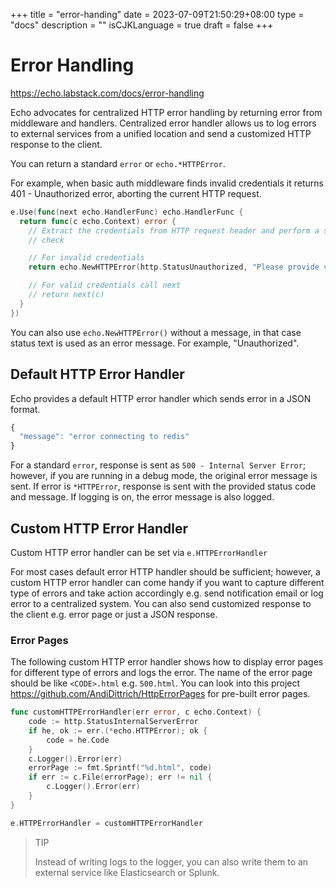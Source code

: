 +++
title = "error-handing"
date = 2023-07-09T21:50:29+08:00
type = "docs"
description = ""
isCJKLanguage = true
draft = false
+++

# Error Handling

https://echo.labstack.com/docs/error-handling

Echo advocates for centralized HTTP error handling by returning error from middleware and handlers. Centralized error handler allows us to log errors to external services from a unified location and send a customized HTTP response to the client.

You can return a standard `error` or `echo.*HTTPError`.

For example, when basic auth middleware finds invalid credentials it returns 401 - Unauthorized error, aborting the current HTTP request.

```go
e.Use(func(next echo.HandlerFunc) echo.HandlerFunc {
  return func(c echo.Context) error {
    // Extract the credentials from HTTP request header and perform a security
    // check

    // For invalid credentials
    return echo.NewHTTPError(http.StatusUnauthorized, "Please provide valid credentials")

    // For valid credentials call next
    // return next(c)
  }
})
```



You can also use `echo.NewHTTPError()` without a message, in that case status text is used as an error message. For example, "Unauthorized".

## Default HTTP Error Handler

Echo provides a default HTTP error handler which sends error in a JSON format.

```js
{
  "message": "error connecting to redis"
}
```



For a standard `error`, response is sent as `500 - Internal Server Error`; however, if you are running in a debug mode, the original error message is sent. If error is `*HTTPError`, response is sent with the provided status code and message. If logging is on, the error message is also logged.

## Custom HTTP Error Handler

Custom HTTP error handler can be set via `e.HTTPErrorHandler`

For most cases default error HTTP handler should be sufficient; however, a custom HTTP error handler can come handy if you want to capture different type of errors and take action accordingly e.g. send notification email or log error to a centralized system. You can also send customized response to the client e.g. error page or just a JSON response.

### Error Pages

The following custom HTTP error handler shows how to display error pages for different type of errors and logs the error. The name of the error page should be like `<CODE>.html` e.g. `500.html`. You can look into this project https://github.com/AndiDittrich/HttpErrorPages for pre-built error pages.

```go
func customHTTPErrorHandler(err error, c echo.Context) {
    code := http.StatusInternalServerError
    if he, ok := err.(*echo.HTTPError); ok {
        code = he.Code
    }
    c.Logger().Error(err)
    errorPage := fmt.Sprintf("%d.html", code)
    if err := c.File(errorPage); err != nil {
        c.Logger().Error(err)
    }
}

e.HTTPErrorHandler = customHTTPErrorHandler
```



> TIP
>
> Instead of writing logs to the logger, you can also write them to an external service like Elasticsearch or Splunk.